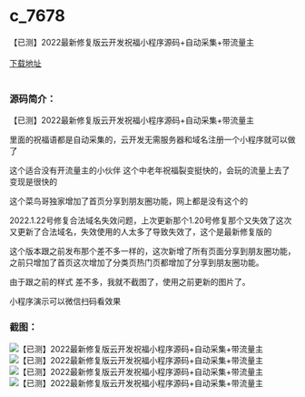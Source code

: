 # c_7678
【已测】2022最新修复版云开发祝福小程序源码+自动采集+带流量主
<br/></br>
[下载地址](https://www.uuid2.com/7678.html "下载地址")
<br/></br>
<h3>源码简介：</h3>
<p>【已测】2022最新修复版云开发祝福小程序源码+自动采集+带流量主<p>
<p>里面的祝福语都是自动采集的，云开发无需服务器和域名注册一个小程序就可以做了<p>
<p>这个适合没有开流量主的小伙伴 这个中老年祝福裂变挺快的，会玩的流量上去了变现是很快的<p>
<p>这个菜鸟哥独家增加了首页分享到朋友圈功能，网上都是没有这个的<p>
<p>2022.1.22号修复合法域名失效问题，上次更新那个1.20号修复那个又失效了这次又更新了合法域名，失效使用的人太多了导致失效了，这个是最新修复版的<p>
<p>这个版本跟之前发布那个差不多一样的，这次新增了所有页面分享到朋友圈功能，之前只增加了首页这次增加了分类页热门页都增加了分享到朋友圈功能。<p>
<p>由于跟之前的样式 差不多，我就不截图了，使用之前更新的图片了。<p>
<p>小程序演示可以微信扫码看效果<p>
<h3>截图：</h3>
<img src="https://www.uuid2.com/wp-content/uploads/img/uimage/28801643081773.jpg" alt="【已测】2022最新修复版云开发祝福小程序源码+自动采集+带流量主"><img src="https://www.uuid2.com/wp-content/uploads/img/uimage/84451643081773.jpg" alt="【已测】2022最新修复版云开发祝福小程序源码+自动采集+带流量主"><img src="https://www.uuid2.com/wp-content/uploads/img/uimage/45681643081773.jpg" alt="【已测】2022最新修复版云开发祝福小程序源码+自动采集+带流量主"><img src="https://www.uuid2.com/wp-content/uploads/img/uimage/24421643081774.jpg" alt="【已测】2022最新修复版云开发祝福小程序源码+自动采集+带流量主">
